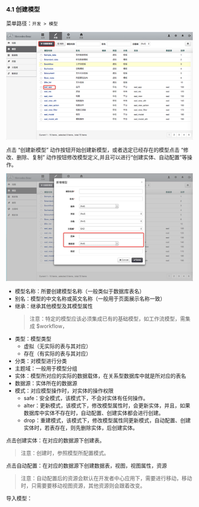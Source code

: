 ### 4.1 创建模型

菜单路径：`开发 > 模型`

![PNG](..\images\model\1.png)

点击 “创建新模型” 动作按钮开始创建新模型，或者选定已经存在的模型点击 “修改、删除、复制” 动作按钮修改模型定义,并且可以进行“创建实体、自动配置”等操作。

![PNG](..\images\model\2.png)

- 模型名称：所要创建模型名称（一般类似于数据库表名）
- 别名：模型的中文名称或英文名称（一般用于页面展示名称一致）
- 继承：继承其他模型及其模型属性
  > 注意：特定的模型应该必须集成已有的基础模型，如工作流模型，需集成 $workflow，
- 类型：模型类型
  - 虚拟（无实际的表与其对应）
  - 存在（有实际的表与其对应）
- 分类：对模型进行分类
- 主题域：一般用于模型分组
- 实体：模型所对应的实际的数据载体，在关系型数据库中就是所对应的表名
- 数据源：实体所在的数据源
- 模式：对应模型操作时，对实体的操作权限
  - safe：安全模式，该模式下，不会对实体有任何操作。
  - alter：更新模式，该模式下，修改模型属性时，会更新实体，并且，如果数据库中实体不存在时，自动配置、创建实体都会进行创建。
  - drop：重建模式，该模式下，修改模型属性同更新模式，自动配置、创建实体时，若表存在，则先删除实体，后创建实体。

点击创建实体：在对应的数据源下创建表。

> 注意：创建时，参照模型所配置模式。

点击自动配置：在对应的数据源下创建数据表，视图，视图属性，资源

> 注意：自动配置后的资源会默认在开发者中心应用下，需要进行移动，移动时，只需要要移动视图资源，其他资源则会跟着改变。

导入模型：

